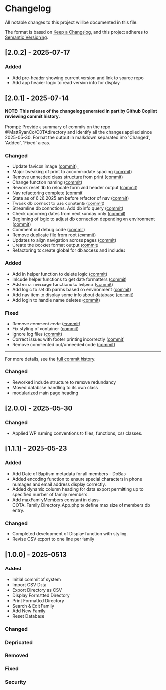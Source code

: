 # Changelog

All notable changes to this project will be documented in this file.

The format is based on [Keep a Changelog](https://keepachangelog.com/en/1.1.0/),
and this project adheres to [Semantic Versioning](https://semver.org/spec/v2.0.0.html).

## [2.0.2] - 2025-07-17

### Added

- Add pre-header showing current version and link to source repo
- Add app header logic to read version info for display

## [2.0.1] - 2025-07-14

#### NOTE: This release of the changelog generated in part by Github Copilot reviewing commit history. 

Prompt:
Provide a summary of commits on the repo @MattRyanCo/COTAdirectory and identify all the changes applied since 2025-05-30. Format the output in markdown separated into 'Changed', 'Added', 'Fixed' areas. 

### Changed
- Update favicon image ([commit](https://github.com/MattRyanCo/COTAdirectory/commit/ead92bec781182190dbd8570962d668b9ba7f19b))_
- Major tweaking of print to accommodate spacing ([commit](https://github.com/MattRyanCo/COTAdirectory/commit/373b39e5353e4e392c156afe959bd0353e9729a9))
- Remove unneeded class structure from print ([commit](https://github.com/MattRyanCo/COTAdirectory/commit/f28549fb352be11f15b1eba7833971f0794a6fe8))
- Change function naming ([commit](https://github.com/MattRyanCo/COTAdirectory/commit/4b9ae6e962775cf77b1dfe5cb61e1a4e7ab2bdc6))
- Rework reset db to relocate form and header output ([commit](https://github.com/MattRyanCo/COTAdirectory/commit/bb7215f3641d2be14bfc48e634516b3220572511))
- Nav refactoring complete ([commit](https://github.com/MattRyanCo/COTAdirectory/commit/65da595b9c89d5214a7dd44c4e389aaae2bb99c6))
- State as of 6.26.2025 am before refactor of nav ([commit](https://github.com/MattRyanCo/COTAdirectory/commit/a80a62a464ea6a13afcc4375e809a501c248feb4))
- Tweak db connect to use constants ([commit](https://github.com/MattRyanCo/COTAdirectory/commit/e89bf9243f2272c938cf1847b1a474f9f34cea4b))
- Streamline db connctions. Add db info query ([commit](https://github.com/MattRyanCo/COTAdirectory/commit/b44b0672b49405d469660fefb1cd4966abcd9f63))
- Check upcoming dates from next sunday only ([commit](https://github.com/MattRyanCo/COTAdirectory/commit/9f4541041ba94c77d51fb3da85604b3f8866c064))
- Beginning of logic to adjust db connection depending on environment ([commit](https://github.com/MattRyanCo/COTAdirectory/commit/770ec498f931e2ab2503084d7ab33f756a7a3276))
- Comment out debug code ([commit](https://github.com/MattRyanCo/COTAdirectory/commit/490f1f2610e2cd78a021d0ebb0207b9822ea8ecf))
- Remove duplicate file from root ([commit](https://github.com/MattRyanCo/COTAdirectory/commit/eaed19063072a52730eafcdc74fb1211d3ebd1a3))
- Updates to align navigation across pages ([commit](https://github.com/MattRyanCo/COTAdirectory/commit/144fc64d89db62dbc9f487768c85d597b166706e))
- Create the booklet format output ([commit](https://github.com/MattRyanCo/COTAdirectory/commit/15156663d61baf927239cce0f068526dfb5b485e))
- Refactoring to create global for db access and includes

### Added
- Add in helper function to delete logic ([commit](https://github.com/MattRyanCo/COTAdirectory/commit/c28448d88fafbf923fff8d5c8365eb7e3fd4043f))
- Inlcude helper functions to get date formatters ([commit](https://github.com/MattRyanCo/COTAdirectory/commit/b70096c1f964467fccf2fa8953e2b293db8f84aa))
- Add error message functions to helpers ([commit](https://github.com/MattRyanCo/COTAdirectory/commit/2c6fe0ad703ef254ce25e78c06a61b5d71452cf6))
- Add logic to set db parms based on environment ([commit](https://github.com/MattRyanCo/COTAdirectory/commit/9b63050543dacf17de4c862015637ab8e7c4441f))
- Add nav item to display some info about database ([commit](https://github.com/MattRyanCo/COTAdirectory/commit/8d50d78eb3c89a4580fb14736efcd0eeca07a89c))
- Add login to handle name deletes ([commit](https://github.com/MattRyanCo/COTAdirectory/commit/ef2e94a529a28f0150132cc5fa61f12d58cdaafa))

### Fixed
- Remove comment code ([commit](https://github.com/MattRyanCo/COTAdirectory/commit/c566bb477354666605160d169a370f86b38db6d3))
- Fix styling of container ([commit](https://github.com/MattRyanCo/COTAdirectory/commit/362050f399de02dad8998939f818f93307b94cf4))
- Ignore log files ([commit](https://github.com/MattRyanCo/COTAdirectory/commit/81efc55f77b81bc0e9791ad9ae7cdea7c510aa6f))
- Correct issues with footer printing incorrectly ([commit](https://github.com/MattRyanCo/COTAdirectory/commit/8158c849e79b6d78a2217ff5c35a2fad8db1636a))
- Remove commented out/unneeded code ([commit](https://github.com/MattRyanCo/COTAdirectory/commit/0cb38aa576c30588fc84fc51a6ce27581f74b482))
---



For more details, see the [full commit history](https://github.com/MattRyanCo/COTAdirectory/commits?since=2025-05-30).

### Changed

- Reworked include structure to remove redundancy
- Moved database handling to its own class
- modularized main page heading 

## [2.0.0] - 2025-05-30

### Changed

- Applied WP naming conventions to files, functions, css classes. 

## [1.1.1] - 2025-05-23

### Added

- Add Date of Baptism metadata for all members - DoBap
- Added encoding function to ensure special characters in phone numages and email address display correctly. 
- Added dynamic column heading for data export permitting up to specified number of family members. 
- Add maxFamilyMembers constant in class-COTA_Family_Directory_App.php to define max size of members db entry. 

### Changed

- Completed development of Display function with styling.
- Revise CSV export to one line per family

## [1.0.0] - 2025-0513

### Added

- Initial commit of system
- Import CSV Data
- Export Directory as CSV
- Display Formatted Directory
- Print Formatted Directory
- Search & Edit Family
- Add New Family
- Reset Database

### Changed
### Depricated
### Removed
### Fixed
### Security
